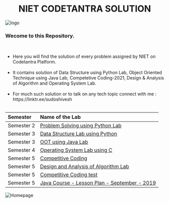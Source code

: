 <h1 align="center">NIET CODETANTRA SOLUTION</h1>

![logo](https://user-images.githubusercontent.com/78317220/186310268-b9b1d114-0ea7-48f7-a49b-a764f1dbafd9.png)</br>
<h3 aligh="center">Wecome to this Repository.</h3></br>
<ul>
  <li>Here you will find the solution of every problem assigned by NIET on Codetantra Platform.</li></br>
<li>It contains solution of Data Structure using Python Lab, Object Oriented Technique using Java Lab, Competetive Coding-2021, Design & Analysis of Algorithm and Operating System Lab. </li></br>
<li>For much such solution or to talk on any tech topic connect with me   :  https://linktr.ee/sudoshivesh </li></br>
</ul>

| Semester | Name of the Lab |
| :------| :---------------|
|Semester 2| [Problem Solving using Python Lab](https://github.com/sudoshivesh/niet-codetantra/tree/sudo/Problem%20Solving%20using%20Python%20Lab) |
|Semester 3| [Data Structure Lab using Python](https://github.com/sudoshivesh/niet-codetantra/tree/sudo/data%20structure%20lab%20using%20python) |
|Semester 3| [OOT using Java Lab](https://github.com/sudoshivesh/niet-codetantra/tree/sudo/Object%20Oriented%20Techniques%20using%20Java%20Lab) |
|Semester 4| [Operating System Lab using C](https://github.com/sudoshivesh/niet-codetantra/tree/sudo/Operating%20System%20Lab) |
|Semester 5| [Competitive Coding](https://github.com/sudoshivesh/niet-codetantra/tree/sudo/Competitive%20Coding%20-%202021) |
|Semester 5| [Design and Analysis of Algorithm Lab](https://github.com/sudoshivesh/niet-codetantra/tree/sudo/Design%20and%20Analysis%20of%20Algorithm%20Lab)|
|Semester 5| [Competitive Coding test](https://github.com/sudoshivesh/niet-codetantra/tree/sudo/Competitive%20Coding%20Test)|
|Semester 5| [Java Course - Lesson Plan - September - 2019](https://github.com/sudoshivesh/niet-codetantra/tree/sudo/Java%20Course%20-%20Lesson%20Plan%20-%20September%20-%202019)|

![Homepage](https://user-images.githubusercontent.com/78317220/186310287-34793444-a43c-46aa-a404-37d213e9fb50.png) </br>

